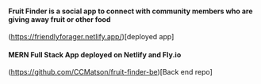 #### Fruit Finder is a social app to connect with community members who are giving away fruit or other food

(https://friendlyforager.netlify.app/)[deployed app]

#### MERN Full Stack App deployed on Netlify and Fly.io

(https://github.com/CCMatson/fruit-finder-be)[Back end repo]